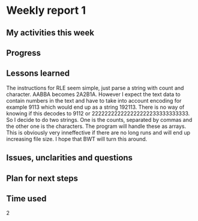 # Weekly report 1

## My activities this week

## Progress

## Lessons learned
The instructions for RLE seem simple, just parse a string with count and character. AABBA becomes 2A2B1A. However I expect the text data to contain numbers in the text and have to take into account encoding for example 9113 which would end up as a string 192113. There is no way of knowing if this decodes to 9112 or 222222222222222222233333333333. So I decide to do two strings. One is the counts, separated by commas and the other one is the characters. The program will handle these as arrays. This is obviously very inneffective if there are no long runs and will end up increasing file size. I hope that BWT will turn this around. 

## Issues, unclarities and questions

## Plan for next steps

## Time used
2 